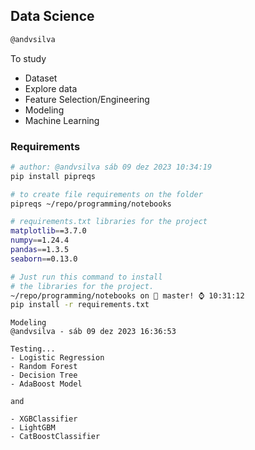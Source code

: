 ## Data Science

```bash 
@andvsilva
```
To study 

 - Dataset
 - Explore data
 - Feature Selection/Engineering
 - Modeling 
 - Machine Learning


### Requirements

```bash
# author: @andvsilva sáb 09 dez 2023 10:34:19
pip install pipreqs

# to create file requirements on the folder
pipreqs ~/repo/programming/notebooks

# requirements.txt libraries for the project
matplotlib==3.7.0
numpy==1.24.4
pandas==1.3.5
seaborn==0.13.0

# Just run this command to install
# the libraries for the project.
~/repo/programming/notebooks on  master! ⌚ 10:31:12
pip install -r requirements.txt 
```

```
Modeling
@andvsilva - sáb 09 dez 2023 16:36:53

Testing...
- Logistic Regression
- Random Forest 
- Decision Tree
- AdaBoost Model

and 

- XGBClassifier
- LightGBM
- CatBoostClassifier

```